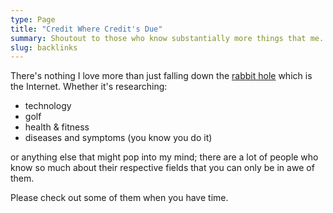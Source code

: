 ```yaml
---
type: Page
title: "Credit Where Credit's Due"
summary: Shoutout to those who know substantially more things that me.
slug: backlinks
---
```


There's nothing I love more than just falling down the [rabbit hole](https://www.merriam-webster.com/dictionary/rabbit%20hole) which is the Internet. Whether it's researching:

- technology
- golf
- health & fitness
- diseases and symptoms (you know you do it)

or anything else that might pop into my mind; there are a lot of people who know so much about their respective fields that you can only be in awe of them.

Please check out some of them when you have time.
